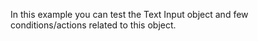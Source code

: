 In this example you can test the Text Input object and few conditions/actions related to this object.